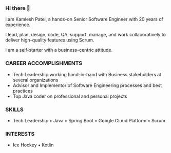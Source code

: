 ### Hi there 👋

I am Kamlesh Patel, a hands-on Senior Software Engineer with 20 years of experience.

I lead, plan, design, code, QA, support, manage, and work collaboratively to deliver high-quality features using Scrum.

I am a self-starter with a business-centric attitude.

### CAREER ACCOMPLISHMENTS

- Tech Leadership working hand-in-hand with Business stakeholders at several organizations
- Advisor and Implementor of Software Engineering processes and best practices
- Top Java coder on professional and personal projects

### SKILLS

- Tech Leadership • Java • Spring Boot • Google Cloud Platform • Scrum

### INTERESTS

- Ice Hockey • Kotlin

<!--
**kamlesh1808/kamlesh1808** is a ✨ _special_ ✨ repository because its `README.md` (this file) appears on your GitHub profile.

Here are some ideas to get you started:

- 🔭 I’m currently working on ...
- 🌱 I’m currently learning ...
- 👯 I’m looking to collaborate on ...
- 🤔 I’m looking for help with ...
- 💬 Ask me about ...
- 📫 How to reach me: ...
- 😄 Pronouns: ...
- ⚡ Fun fact: ...
-->
